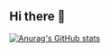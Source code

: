 ## Hi there 👋

[![Anurag's GitHub stats](https://github-readme-stats.vercel.app/api?username=Redamancy8013)](https://github.com/anuraghazra/github-readme-stats)

<!--
**Redamancy8013/Redamancy8013** is a ✨ _special_ ✨ repository because its `README.md` (this file) appears on your GitHub profile.

Here are some ideas to get you started:

- 🔭 I’m currently working on ...
- 🌱 I’m currently learning ...
- 👯 I’m looking to collaborate on ...
- 🤔 I’m looking for help with ...
- 💬 Ask me about ...
- 📫 How to reach me: ...
- 😄 Pronouns: ...
- ⚡ Fun fact: ...
-->
